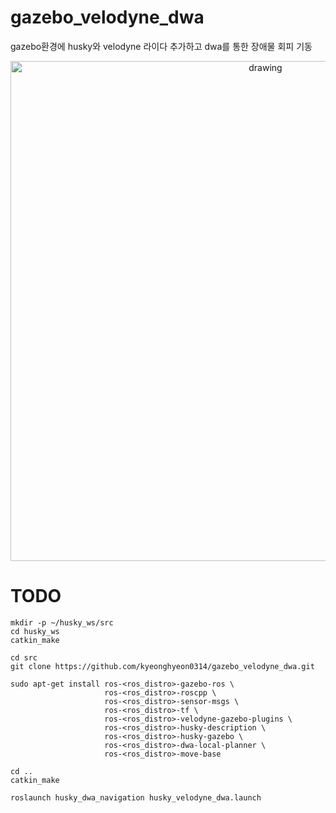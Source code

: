 # gazebo_velodyne_dwa
gazebo환경에 husky와 velodyne 라이다 추가하고 dwa를 통한 장애물 회피 기동


<p align='center'>
    <img src="docs/images/demo.gif" alt="drawing" width="800"/>
</p>


# TODO
```
mkdir -p ~/husky_ws/src
cd husky_ws
catkin_make

cd src
git clone https://github.com/kyeonghyeon0314/gazebo_velodyne_dwa.git

sudo apt-get install ros-<ros_distro>-gazebo-ros \
                     ros-<ros_distro>-roscpp \
                     ros-<ros_distro>-sensor-msgs \
                     ros-<ros_distro>-tf \
                     ros-<ros_distro>-velodyne-gazebo-plugins \
                     ros-<ros_distro>-husky-description \
                     ros-<ros_distro>-husky-gazebo \
                     ros-<ros_distro>-dwa-local-planner \
                     ros-<ros_distro>-move-base

cd ..
catkin_make

roslaunch husky_dwa_navigation husky_velodyne_dwa.launch


```

